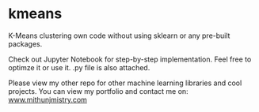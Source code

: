 # kmeans
K-Means clustering own code without using sklearn or any pre-built packages.

Check out Jupyter Notebook for step-by-step implementation. Feel free to optimze it or use it.
.py file is also attached.

Please view my other repo for other machine learning libraries and cool projects.
You can view my portfolio and contact me on:
www.mithunjmistry.com
